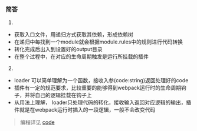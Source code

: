 ### 简答

1. 

- 获取入口文件，用递归方式获取其依赖，形成依赖树
- 在递归中每找到一个module就会根据module.rules中的规则进行代码转换
- 转化完成后出入到设置好的output目录
- 在整个过程中，在对应的生命周期触发是运行所挂载的插件

2. 
 - loader 可以简单理解为一个函数，接收入参(code:string)返回处理好的code
 - 插件有一定的规范要求，比较重要的能够得到webpack运行时的生命周期钩子，并将自己的逻辑挂载在钩子上
 - 从用法上理解， loader只处理代码的转化，接收输入返回对应逻辑的输出，插件就是在webpack运行时插入的一段逻辑，一般不会改变代码

 
> 编程详见 [code](./code/vue-app-base/README.md)